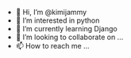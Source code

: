 - 👋 Hi, I’m @kimijammy
- 👀 I’m interested in python
- 🌱 I’m currently learning Django
- 💞️ I’m looking to collaborate on ...
- 📫 How to reach me ...

<!---
kimijammy/kimijammy is a ✨ special ✨ repository because its `README.md` (this file) appears on your GitHub profile.
You can click the Preview link to take a look at your changes.
--->
